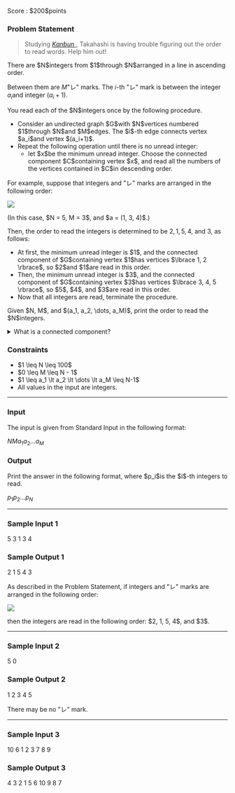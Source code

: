 
<div>

<span>

<span>

<p>
Score : $200$points
</p>

<div>

<section>

### **Problem Statement**

<blockquote>

<p>
Studying <a href="https://en.wikipedia.org/wiki/Kanbun">
<em>
Kanbun
</em>
</a>, Takahashi is having trouble figuring out the order to read words.  Help him out!
</p>

</blockquote>

<p>
There are $N$integers from $1$through $N$arranged in a line in ascending order.   

Between them are $M$"レ" marks.  The $i$-th "レ" mark is between the integer $a_i$and integer $(a_i + 1)$.
</p>

<p>
You read each of the $N$integers once by the following procedure.
</p>

<ul>

<li>
Consider an undirected graph $G$with $N$vertices numbered $1$through $N$and $M$edges.  The $i$-th edge connects vertex $a_i$and vertex $(a_i+1)$.
</li>

<li>
Repeat the following operation until there is no unread integer:
<ul>

<li>
let $x$be the minimum unread integer.  Choose the connected component $C$containing vertex $x$, and read all the numbers of the vertices contained in $C$in descending order.
</li>

</ul>

</li>

</ul>

<p>
For example, suppose that integers and "レ" marks are arranged in the following order:
</p>

<p>

<img src="https://img.atcoder.jp/ghi/abc289_4328a29fa11f2f7fe51962c84eb3f7d8530b6a7eb40438a04b652a0771430765.jpg">

</img>

</p>

<p>
(In this case, $N = 5, M = 3$, and $a = (1, 3, 4)$.)

Then, the order to read the integers is determined to be $2, 1, 5, 4$, and $3$, as follows:
</p>

<ul>

<li>
At first, the minimum unread integer is $1$, and the connected component of $G$containing vertex $1$has vertices $\lbrace 1, 2 \rbrace$, so $2$and $1$are read in this order.
</li>

<li>
Then, the minimum unread integer is $3$, and the connected component of $G$containing vertex $3$has vertices $\lbrace 3, 4, 5 \rbrace$, so $5$, $4$, and $3$are read in this order.
</li>

<li>
Now that all integers are read, terminate the procedure.
</li>

</ul>

<p>
Given $N, M$, and $(a_1, a_2, \dots, a_M)$, print the order to read the $N$integers.
</p>

<details>

<summary>
What is a connected component?
</summary>
A 
<b>
subgraph
</b>
of a graph is a graph obtained by choosing some vertices and edges from the original graph.

A graph is said to be 
<b>
connected
</b>
if and only if one can travel between any two vertices in the graph via edges.

A 
<b>
connected component
</b>
is a connected subgraph that is not contained in any larger connected subgraph.


</details>

</section>

</div>

<div>

<section>

### **Constraints**

<ul>

<li>
$1 \leq N \leq 100$
</li>

<li>
$0 \leq M \leq N - 1$
</li>

<li>
$1 \leq a_1 \lt a_2 \lt \dots \lt a_M \leq N-1$
</li>

<li>
All values in the input are integers.
</li>

</ul>

</section>

</div>

---

<div>

<div>

<section>

### **Input**

<p>
The input is given from Standard Input in the following format:
</p>

<div>

$N$$M$$a_1$$a_2$$\dots$$a_M$
</div>

</section>

</div>

<div>

<section>

### **Output**

<p>
Print the answer in the following format, where $p_i$is the $i$-th integers to read.
</p>

<div>

$p_1$$p_2$$\dots$$p_N$
</div>

</section>

</div>

</div>

---

<div>

<section>

### **Sample Input 1**

<div>

5 3
1 3 4

</div>

</section>

</div>

<div>

<section>

### **Sample Output 1**

<div>

2 1 5 4 3

</div>

<p>
As described in the Problem Statement, if integers and "レ" marks are arranged in the following order:
</p>

<p>

<img src="https://img.atcoder.jp/ghi/abc289_4328a29fa11f2f7fe51962c84eb3f7d8530b6a7eb40438a04b652a0771430765.jpg">

</img>

</p>

<p>
then the integers are read in the following order: $2, 1, 5, 4$, and $3$.
</p>

</section>

</div>

---

<div>

<section>

### **Sample Input 2**

<div>

5 0


</div>

</section>

</div>

<div>

<section>

### **Sample Output 2**

<div>

1 2 3 4 5

</div>

<p>
There may be no "レ" mark.
</p>

</section>

</div>

---

<div>

<section>

### **Sample Input 3**

<div>

10 6
1 2 3 7 8 9

</div>

</section>

</div>

<div>

<section>

### **Sample Output 3**

<div>

4 3 2 1 5 6 10 9 8 7

</div>

</section>

</div>

</span>

</span>

</div>
